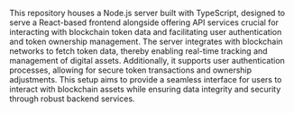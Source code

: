 This repository houses a Node.js server built with TypeScript, designed to serve a React-based frontend alongside offering API services crucial for interacting with blockchain token data and facilitating user authentication and token ownership management. The server integrates with blockchain networks to fetch token data, thereby enabling real-time tracking and management of digital assets. Additionally, it supports user authentication processes, allowing for secure token transactions and ownership adjustments. This setup aims to provide a seamless interface for users to interact with blockchain assets while ensuring data integrity and security through robust backend services.
